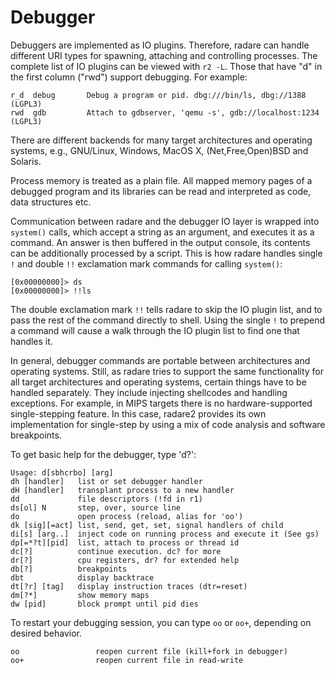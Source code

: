 # Debugger

Debuggers are implemented as IO plugins. Therefore, radare can handle different URI types for spawning, attaching and controlling processes. The complete list of IO plugins can be viewed with `r2 -L`. Those that have "d" in the first column ("rwd") support debugging. For example:

    r_d  debug       Debug a program or pid. dbg:///bin/ls, dbg://1388 (LGPL3)
    rwd  gdb         Attach to gdbserver, 'qemu -s', gdb://localhost:1234 (LGPL3)

There are different backends for many target architectures and operating systems, e.g., GNU/Linux, Windows, MacOS X, (Net,Free,Open)BSD and Solaris.

Process memory is treated as a plain file. All mapped memory pages of a debugged program and its libraries can be read and interpreted as code, data structures etc.

Communication between radare and the debugger IO layer is wrapped into `system()` calls, which accept a string as an argument, and executes it as a command. An answer is then buffered in the output console, its contents can be additionally processed by a script. This is how radare handles single `!` and double `!!` exclamation mark commands for calling `system()`:

    [0x00000000]> ds
    [0x00000000]> !!ls

The double exclamation mark `!!` tells radare to skip the IO plugin list, and to pass the rest of the command directly to shell. Using the single `!` to prepend a command will cause a walk through the IO plugin list to find one that handles it.

In general, debugger commands are portable between architectures and operating systems. Still, as radare tries to support the same functionality for all target architectures and operating systems, certain things have to be handled separately. They include injecting shellcodes and handling exceptions. For example, in MIPS targets there is no hardware-supported single-stepping feature. In this case, radare2 provides its own implementation for single-step by using a mix of code analysis and software breakpoints.

To get basic help for the debugger, type 'd?':

    Usage: d[sbhcrbo] [arg]
    dh [handler]   list or set debugger handler
    dH [handler]   transplant process to a new handler
    dd             file descriptors (!fd in r1)
    ds[ol] N       step, over, source line
    do             open process (reload, alias for 'oo')
    dk [sig][=act] list, send, get, set, signal handlers of child
    di[s] [arg..]  inject code on running process and execute it (See gs)
    dp[=*?t][pid]  list, attach to process or thread id
    dc[?]          continue execution. dc? for more
    dr[?]          cpu registers, dr? for extended help
    db[?]          breakpoints
    dbt            display backtrace
    dt[?r] [tag]   display instruction traces (dtr=reset)
    dm[?*]         show memory maps
    dw [pid]       block prompt until pid dies

To restart your debugging session, you can type `oo` or `oo+`, depending on desired behavior.

    oo                 reopen current file (kill+fork in debugger)
    oo+                reopen current file in read-write
    
